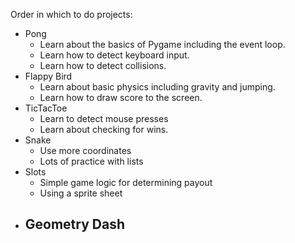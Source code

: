 Order in which to do projects:

- Pong
  - Learn about the basics of Pygame including the event loop.
  - Learn how to detect keyboard input.
  - Learn how to detect collisions.
- Flappy Bird
  - Learn about basic physics including gravity and jumping.
  - Learn how to draw score to the screen.
- TicTacToe
  - Learn to detect mouse presses
  - Learn about checking for wins.
- Snake
  - Use more coordinates
  - Lots of practice with lists
- Slots
  - Simple game logic for determining payout
  - Using a sprite sheet
- Geometry Dash
  -
